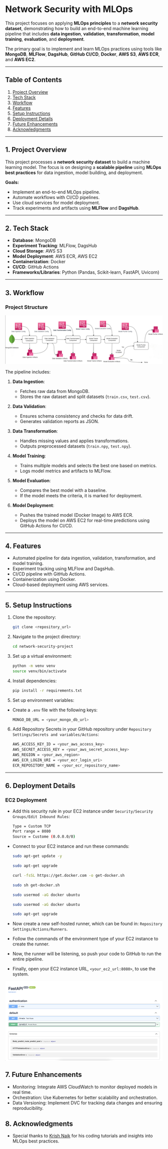 # **Network Security with MLOps**

This project focuses on applying **MLOps principles** to a **network security dataset**, demonstrating how to build an end-to-end machine learning pipeline that includes **data ingestion**, **validation**, **transformation**, **model training**, **evaluation**, and **deployment**.

The primary goal is to implement and learn MLOps practices using tools like **MongoDB**, **MLFlow**, **DagsHub**, **GitHub CI/CD**, **Docker**, **AWS S3**, **AWS ECR**, and **AWS EC2**.

---

## **Table of Contents**
1. [Project Overview](#project-overview)
2. [Tech Stack](#tech-stack)
3. [Workflow](#workflow)
4. [Features](#features)
5. [Setup Instructions](#setup-instructions)
6. [Deployment Details](#deployment-details)
7. [Future Enhancements](#future-enhancements)
8. [Acknowledgments](#acknowledgments)

---

## **1. Project Overview**

This project processes a **network security dataset** to build a machine learning model. The focus is on designing a **scalable pipeline** using **MLOps best practices** for data ingestion, model building, and deployment.

**Goals:**
- Implement an end-to-end MLOps pipeline.
- Automate workflows with CI/CD pipelines.
- Use cloud services for model deployment.
- Track experiments and artifacts using **MLFlow** and **DagsHub**.

---

## **2. Tech Stack**
- **Database**: MongoDB
- **Experiment Tracking**: MLFlow, DagsHub
- **Cloud Storage**: AWS S3
- **Model Deployment**: AWS ECR, AWS EC2
- **Containerization**: Docker
- **CI/CD**: GitHub Actions
- **Frameworks/Libraries**: Python (Pandas, Scikit-learn, FastAPI, Uvicorn)
---

## **3. Workflow**

### **Project Structure**
![Project Structure](images/project_structure.png)

The pipeline includes:
1. **Data Ingestion**:
   - Fetches raw data from MongoDB.
   - Stores the raw dataset and split datasets (`train.csv`, `test.csv`).

2. **Data Validation**:
   - Ensures schema consistency and checks for data drift.
   - Generates validation reports as JSON.

3. **Data Transformation**:
   - Handles missing values and applies transformations.
   - Outputs preprocessed datasets (`train.npy`, `test.npy`).

4. **Model Training**:
   - Trains multiple models and selects the best one based on metrics.
   - Logs model metrics and artifacts to MLFlow.

5. **Model Evaluation**:
   - Compares the best model with a baseline.
   - If the model meets the criteria, it is marked for deployment.

6. **Model Deployment**:
   - Pushes the trained model (Docker Image) to AWS ECR.
   - Deploys the model on AWS EC2 for real-time predictions using GitHub Actions for CI/CD.

---

## **4. Features**
- Automated pipeline for data ingestion, validation, transformation, and model training.
- Experiment tracking using MLFlow and DagsHub.
- CI/CD pipeline with GitHub Actions.
- Containerization using Docker.
- Cloud-based deployment using AWS services.

---

## **5. Setup Instructions**
1. Clone the repository:
   ```bash
   git clone <repository_url>
2. Navigate to the project directory:
   ```bash
   cd network-security-project
3. Set up a virtual environment:
   ```bash
   python -m venv venv
   source venv/bin/activate
4. Install dependencies:
   ```bash
   pip install -r requirements.txt
5. Set up environment variables:
- Create a `.env` file with the following keys:
   ```bash
   MONGO_DB_URL = <your_mongo_db_url>
6. Add Repository Secrets in your GitHub repository under `Repository Settings/Secrets and variables/Actions`:

   ```bash
   AWS_ACCESS_KEY_ID = <your_aws_access_key>
   AWS_SECRET_ACCESS_KEY = <your_aws_secret_access_key>
   AWS_REGION = <your_aws_region>
   AWS_ECR_LOGIN_URI = <your_ecr_login_uri>
   ECR_REPOSITORY_NAME = <your_ecr_repository_name>
---

## **6. Deployment Details**

### **EC2 Deployment**

- Add this security rule in your EC2 instance under `Security/Security Groups/Edit Inbound Rules`:

   ```bash
   Type = Custom TCP 
   Port range = 8080
   Source = Custome (0.0.0.0/0)
- Connect to your EC2 instance and run these commands:
   ```bash
   sudo apt-get update -y
   ```
   ```bash
   sudo apt-get upgrade
   ```
   ```bash
   curl -fsSL https://get.docker.com -o get-docker.sh
   ```
    ```bash
   sudo sh get-docker.sh
   ```
   ```bash
   sudo usermod -aG docker ubuntu
   ```
   ```bash
   sudo usermod -aG docker ubuntu
   ```
   ```bash
   sudo apt-get upgrade
   ```
- Now create a new self-hosted runner, which can be found in: `Repository Settings/Actions/Runners`.
- Follow the commands of the environment type of your EC2 instance to create the runner.
- Now, the runner will be listening, so push your code to GitHub to run the entire pipeline.
- Finally, open your EC2 instance URL, `<your_ec2_url:8080>`, to use the system. 

![Frontend](images/frontend.png)

## **7. Future Enhancements**

- Monitoring: Integrate AWS CloudWatch to monitor deployed models in real time.
- Orchestration: Use Kubernetes for better scalability and orchestration.
- Data Versioning: Implement DVC for tracking data changes and ensuring reproducibility.

## **8. Acknowledgments**

- Special thanks to [Krish Naik](https://github.com/krishnaik06) for his coding tutorials and insights into MLOps best practices.







